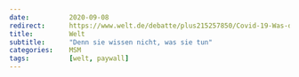 ```yaml
---
date:          2020-09-08
redirect:      https://www.welt.de/debatte/plus215257850/Covid-19-Was-die-Sterbedaten-der-verschiedenen-Laender-verraten.html
title:         Welt
subtitle:      "Denn sie wissen nicht, was sie tun"
categories:    MSM
tags:          [welt, paywall]
---
```

